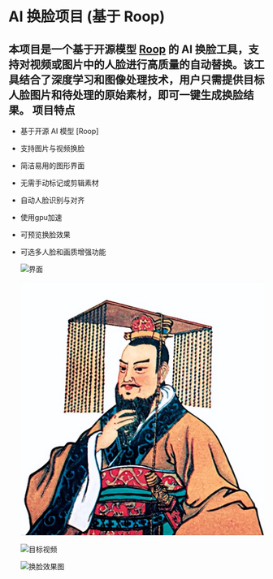 AI 换脸项目 (基于 Roop)
====================

本项目是一个基于开源模型 [Roop](https://github.com/s0md3v/roop) 的 AI 换脸工具，支持对视频或图片中的人脸进行高质量的自动替换。该工具结合了深度学习和图像处理技术，用户只需提供目标人脸图片和待处理的原始素材，即可一键生成换脸结果。
 项目特点
-------

* 基于开源 AI 模型 [Roop]

* 支持图片与视频换脸

* 简洁易用的图形界面

* 无需手动标记或剪辑素材

* 自动人脸识别与对齐

* 使用gpu加速

* 可预览换脸效果

* 可选多人脸和画质增强功能
  
  
  
  ![界面](assets/ui.jpg)

  
  
  
 
  
  ![人脸源](assets/face.jpg)


  ![目标视频](assets/vedio.jpg)




  ![换脸效果图](assets/result.jpg)

